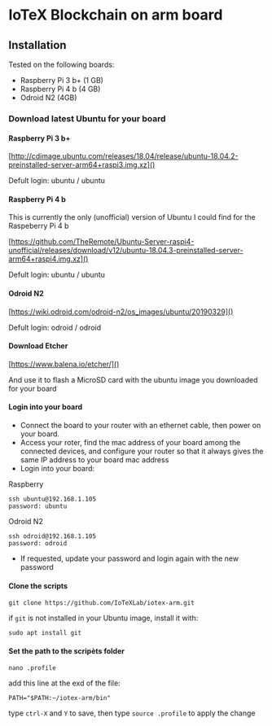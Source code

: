 # IoTeX Blockchain on arm board
## Installation
Tested on the following boards:
- Raspberry Pi 3 b+ (1 GB)
- Raspberry Pi 4 b (4 GB)
- Odroid N2 (4GB)

### Download latest Ubuntu for your board
#### Raspberry Pi 3 b+

[http://cdimage.ubuntu.com/releases/18.04/release/ubuntu-18.04.2-preinstalled-server-arm64+raspi3.img.xz]()

Defult login: ubuntu / ubuntu


#### Raspberry Pi 4 b
This is currently the only (unofficial) version of Ubuntu I could find for the Raspeberry Pi 4 b

[https://github.com/TheRemote/Ubuntu-Server-raspi4-unofficial/releases/download/v12/ubuntu-18.04.3-preinstalled-server-arm64+raspi4.img.xz]()

Defult login: ubuntu / ubuntu


#### Odroid N2

[https://wiki.odroid.com/odroid-n2/os_images/ubuntu/20190329]()

Defult login: odroid / odroid

#### Download Etcher
[https://www.balena.io/etcher/]()

And use it to flash a MicroSD card with the ubuntu image you downloaded for your board

#### Login into your board
- Connect the board to your router with an ethernet cable, then power on your board. 
- Access your roter, find the mac address of your board among the connected devices, and configure your router so that it always gives the same IP address to your board mac address
- Login into your board:

Raspberry
```
ssh ubuntu@192.168.1.105
password: ubuntu
```
Odroid N2
```
ssh odroid@192.168.1.105
password: odroid
```
- If requested, update your password and login again with the new password

#### Clone the scripts
```
git clone https://github.com/IoTeXLab/iotex-arm.git
```
if `git` is not installed in your Ubuntu image, install it with:
```
sudo apt install git
```
#### Set the path to the scripèts folder
```
nano .profile
```
add this line at the exd of the file:
```
PATH="$PATH:~/iotex-arm/bin"
```
type `ctrl-X` and `Y` to save, then type `source .profile` to apply the change
